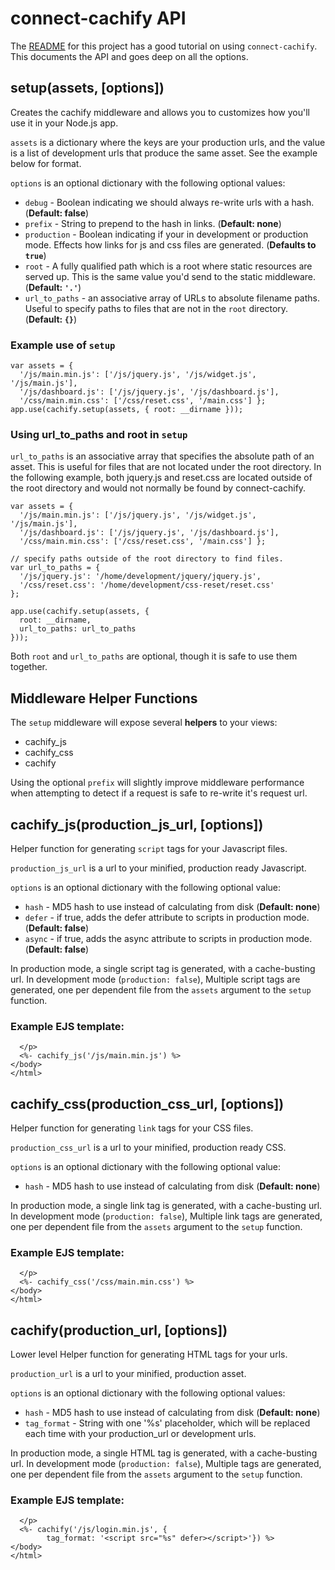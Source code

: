 # connect-cachify API #

The [README](../README.md) for this project has a good tutorial on using
``connect-cachify``. This documents the API and goes deep on all the options.

## setup(assets, [options]) ##

Creates the cachify middleware and allows you to customizes how you'll use
it in your Node.js app.

``assets`` is a dictionary where the keys are your production urls,
and the value is a list of development urls that produce the same asset.
See the example below for format.

``options`` is an optional dictionary with the following optional values:

* ``debug`` - Boolean indicating we should always re-write urls with a hash. (**Default: false**)
* ``prefix`` - String to prepend to the hash in links. (**Default: none**)
* ``production`` - Boolean indicating if your in development or production mode.
   Effects how links for js and css files are generated. (**Defaults to ``true``**)
* ``root`` - A fully qualified path which is a root where static
   resources are served up. This is the same value you'd send to the
   static middleware. (**Default: ``'.'``**)
* ``url_to_paths`` - an associative array of URLs to absolute filename paths.
  Useful to specify paths to files that are not in the ``root`` directory.
   (**Default: ``{}``**)

### Example use of ``setup`` ###

    var assets = {
      '/js/main.min.js': ['/js/jquery.js', '/js/widget.js', '/js/main.js'],
      '/js/dashboard.js': ['/js/jquery.js', '/js/dashboard.js'],
      '/css/main.min.css': ['/css/reset.css', '/main.css'] };
    app.use(cachify.setup(assets, { root: __dirname }));

### Using url_to_paths and root in ``setup`` ###

``url_to_paths`` is an associative array that specifies the absolute path of an asset. This is useful for files that are not located under the root directory. In the following example, both jquery.js and reset.css are located outside of the root directory and would not normally be found by connect-cachify.

    var assets = {
      '/js/main.min.js': ['/js/jquery.js', '/js/widget.js', '/js/main.js'],
      '/js/dashboard.js': ['/js/jquery.js', '/js/dashboard.js'],
      '/css/main.min.css': ['/css/reset.css', '/main.css'] };

    // specify paths outside of the root directory to find files.
    var url_to_paths = {
      '/js/jquery.js': '/home/development/jquery/jquery.js',
      '/css/reset.css': '/home/development/css-reset/reset.css'
    };

    app.use(cachify.setup(assets, {
      root: __dirname,
      url_to_paths: url_to_paths
    }));

Both ``root`` and ``url_to_paths`` are optional, though it is safe to use them together.

## Middleware Helper Functions ##

The ``setup`` middleware will expose several **helpers** to your views:

* cachify_js
* cachify_css
* cachify

Using the optional ``prefix`` will slightly improve middleware performance
when attempting to detect if a request is safe to re-write it's request url.

## cachify_js(production_js_url, [options]) ##
Helper function for generating ``script`` tags for your Javascript files.

``production_js_url`` is a url to your minified, production ready Javascript.

``options`` is an optional dictionary with the following optional value:

* ``hash`` - MD5 hash to use instead of calculating from disk (**Default: none**)
* ``defer`` - if true, adds the defer attribute to scripts in production mode. (**Default: false**)
* ``async`` - if true, adds the async attribute to scripts in production mode. (**Default: false**)

In production mode, a single script tag is generated, with a cache-busting
url. In development mode (``production: false``), Multiple script tags are
generated, one per dependent file from the ``assets`` argument to the ``setup`` function.

### Example EJS template: ###

      </p>
      <%- cachify_js('/js/main.min.js') %>
    </body>
    </html>

## cachify_css(production_css_url, [options]) ##
Helper function for generating ``link`` tags for your CSS files.

``production_css_url`` is a url to your minified, production ready CSS.

``options`` is an optional dictionary with the following optional value:

* ``hash`` - MD5 hash to use instead of calculating from disk (**Default: none**)

In production mode, a single link tag is generated, with a cache-busting
url. In development mode (``production: false``), Multiple link tags are
generated, one per dependent file from the ``assets`` argument to the ``setup`` function.

### Example EJS template: ###

      </p>
      <%- cachify_css('/css/main.min.css') %>
    </body>
    </html>

## cachify(production_url, [options]) ##
Lower level Helper function for generating HTML tags for your urls.

``production_url`` is a url to your minified, production asset.

``options`` is an optional dictionary with the following optional values:

* ``hash`` - MD5 hash to use instead of calculating from disk (**Default: none**)
* ``tag_format`` - String with one '%s' placeholder, which will be replaced each time with your production_url or development urls.

In production mode, a single HTML tag is generated, with a cache-busting
url. In development mode (``production: false``), Multiple tags are
generated, one per dependent file from the ``assets`` argument to the ``setup`` function.

### Example EJS template: ###

      </p>
      <%- cachify('/js/login.min.js', {
            tag_format: '<script src="%s" defer></script>'}) %>
    </body>
    </html>

